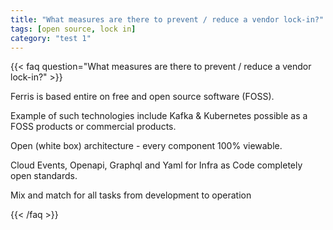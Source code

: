 ```yaml
---
title: "What measures are there to prevent / reduce a vendor lock-in?"
tags: [open source, lock in]
category: "test 1"
---
```


<!-- QUESTION -->

{{< faq question="What measures are there to prevent / reduce a vendor lock-in?" >}}

<!-- ANSWER -->

Ferris is based entire on free and open source software (FOSS).

Example of such technologies include Kafka & Kubernetes possible as a FOSS products or commercial products.

Open (white box) architecture - every component 100% viewable.

Cloud Events, Openapi, Graphql and Yaml for Infra as Code completely open standards.

Mix and match for all tasks from development to operation

{{< /faq >}}
